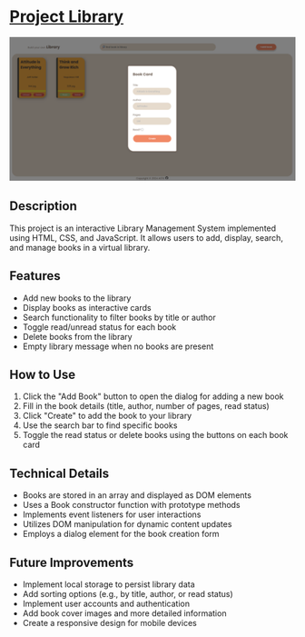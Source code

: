 # <a href="https://a07k.github.io/Project-Library/">Project Library</a>
<img src="library.png" alt="Game">

  <h2>Description</h2>
    <p>This project is an interactive Library Management System implemented using HTML, CSS, and JavaScript. It allows users to add, display, search, and manage books in a virtual library.</p>

  <h2>Features</h2>
    <ul>
        <li>Add new books to the library</li>
        <li>Display books as interactive cards</li>
        <li>Search functionality to filter books by title or author</li>
        <li>Toggle read/unread status for each book</li>
        <li>Delete books from the library</li>
        <li>Empty library message when no books are present</li>
    </ul>

  <h2>How to Use</h2>
    <ol>
        <li>Click the "Add Book" button to open the dialog for adding a new book</li>
        <li>Fill in the book details (title, author, number of pages, read status)</li>
        <li>Click "Create" to add the book to your library</li>
        <li>Use the search bar to find specific books</li>
        <li>Toggle the read status or delete books using the buttons on each book card</li>
    </ol>

  <h2>Technical Details</h2>
    <ul>
        <li>Books are stored in an array and displayed as DOM elements</li>
        <li>Uses a Book constructor function with prototype methods</li>
        <li>Implements event listeners for user interactions</li>
        <li>Utilizes DOM manipulation for dynamic content updates</li>
        <li>Employs a dialog element for the book creation form</li>
    </ul>

  <h2>Future Improvements</h2>
    <ul>
        <li>Implement local storage to persist library data</li>
        <li>Add sorting options (e.g., by title, author, or read status)</li>
        <li>Implement user accounts and authentication</li>
        <li>Add book cover images and more detailed information</li>
        <li>Create a responsive design for mobile devices</li>
    </ul>
